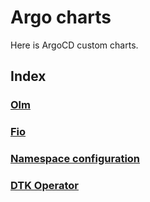 # Argo charts

Here is ArgoCD custom charts.

## Index

### [Olm](./olm)

### [Fio](./fio)

### [Namespace configuration](./namespace-configuration)

### [DTK Operator](./dtk-operator)
